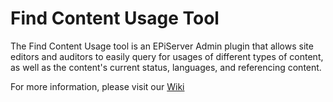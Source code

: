 # Find Content Usage Tool

The Find Content Usage tool is an EPiServer Admin plugin that allows site editors and auditors to easily query for usages of different types of content, as well as the content's current status, languages, and referencing content.

For more information, please visit our [Wiki](https://github.com/nansen/Nansen.AdminTools.ContentUsage/wiki)
